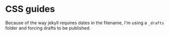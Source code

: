 # CSS guides

Because of the way jekyll requires dates in the filename, I'm using a `_drafts` folder and forcing drafts to be published.
